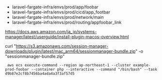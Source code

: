 - laravel-fargate-infra/envs/prod/app/foobar
- laravel-fargate-infra/envs/prod/cicd/app_footbar
- laravel-fargate-infra/envs/prod/network/main
- laravel-fargate-infra/envs/prod/routing/appfoobar_link

https://docs.aws.amazon.com/ja_jp/systems-manager/latest/userguide/install-plugin-macos-overview.html

curl "https://s3.amazonaws.com/session-manager-downloads/plugin/latest/mac_arm64/sessionmanager-bundle.zip" -o "sessionmanager-bundle.zip"

```
 aws ecs execute-command --region ap-northeast-1 --cluster example-prod-foobar --container php --interactive --command "/bin/bash" --task d9b87e2cf8b7456ba4ada4a3f3af57d5
```
